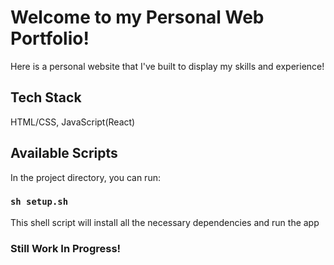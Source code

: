 # Welcome to my Personal Web Portfolio!
Here is a personal website that I've built to display my skills and experience!

## Tech Stack
HTML/CSS, JavaScript(React)

## Available Scripts
In the project directory, you can run:

### `sh setup.sh`
This shell script will install all the necessary dependencies and run the app

### Still Work In Progress!
